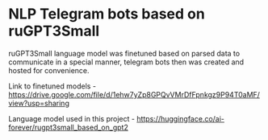 # NLP Telegram bots based on ruGPT3Small

ruGPT3Small language model was finetuned based on parsed data to communicate in a special manner, telegram bots then was created and hosted for convenience.

Link to finetuned models - https://drive.google.com/file/d/1ehw7yZp8GPQvVMrDfFpnkgz9P94T0aMF/view?usp=sharing

Language model used in this project - https://huggingface.co/ai-forever/rugpt3small_based_on_gpt2
